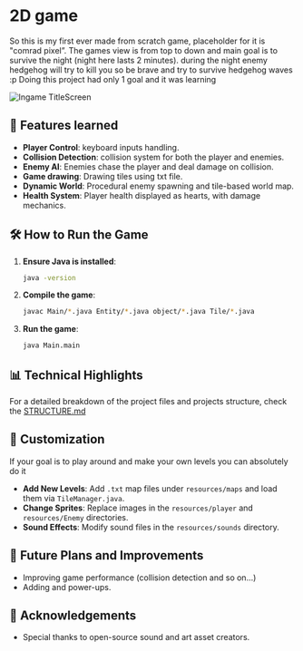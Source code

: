 # 2D game 

So this is my  first
ever made from scratch game, placeholder for it is "comrad pixel”.
The games view  is from
top to down and main goal is to survive the night (night here lasts 2 minutes).
during the night enemy hedgehog will
try to kill you so be brave and try to survive hedgehog waves :p
Doing this project had only
1 goal and it was learning

![Ingame TitleScreen](res/Markdown/gif.gif)

## 📜 Features learned

- **Player Control**: keyboard inputs handling. 
- **Collision Detection**: collision system for both the player and enemies.
- **Enemy AI**: Enemies chase the player and deal damage on collision.
- **Game drawing**: Drawing tiles using txt file.   
- **Dynamic World**: Procedural enemy spawning and tile-based world map.
- **Health System**: Player health displayed as hearts, with damage mechanics.



## 🛠️ How to Run the Game

1. **Ensure Java is installed**:

   ```bash
   java -version
   ```

2. **Compile the game**:

   ```bash
   javac Main/*.java Entity/*.java object/*.java Tile/*.java
   ```

3. **Run the game**:

   ```bash
   java Main.main
   ```

## 📊 Technical Highlights
For a detailed breakdown of the project files and projects structure, check the [STRUCTURE.md](Documantation/STRUCTURE.md) 

## 🧩 Customization
If your goal is to play around and make your own levels you can absolutely do it
- **Add New Levels**: Add `.txt` map files under `resources/maps` and load them via `TileManager.java`.
- **Change Sprites**: Replace images in the `resources/player` and `resources/Enemy` directories.
- **Sound Effects**: Modify sound files in the `resources/sounds` directory.

## 📖 Future Plans and Improvements

- Improving game performance (collision detection and so on...)
- Adding and power-ups.



## 🙌 Acknowledgements

- Special thanks to open-source sound and art asset creators.



